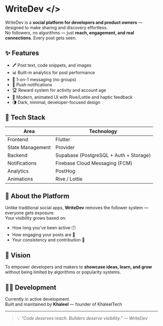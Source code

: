# WriteDev </>

WriteDev is a **social platform for developers and product owners** — designed to make sharing and discovery effortless.  
No followers, no algorithms — just **reach, engagement, and real connections**. Every post gets seen.

## ✨ Features
- 🖊️ Post text, code snippets, and images
- 📊 Built-in analytics for post performance
- 💬 1-on-1 messaging (no groups)
- 🔔 Push notifications
- 🏆 Reward system for activity and account age
- 🎨 Modern, animated UI with Rive/Lottie and haptic feedback
- 🌗 Dark, minimal, developer-focused design

## 🧱 Tech Stack
| Area | Technology |
|------|-------------|
| Frontend | Flutter |
| State Management | Provider |
| Backend | Supabase (PostgreSQL + Auth + Storage) |
| Notifications | Firebase Cloud Messaging (FCM) |
| Analytics | PostHog |
| Animations | Rive / Lottie |

## 📱 About the Platform
Unlike traditional social apps, **WriteDev** removes the follower system — everyone gets exposure.  
Your visibility grows based on:
- How long you've been active 🕒  
- How engaging your posts are 💬  
- Your consistency and contribution 💪  

## 🚀 Vision
To empower developers and makers to **showcase ideas, learn, and grow** without being limited by algorithms or popularity systems.

## 🧑‍💻 Development
Currently in active development.  
Built and maintained by **Khaleel** — founder of KhaleelTech

---

> 💡 *“Code deserves reach. Builders deserve visibility.” — WriteDev*
